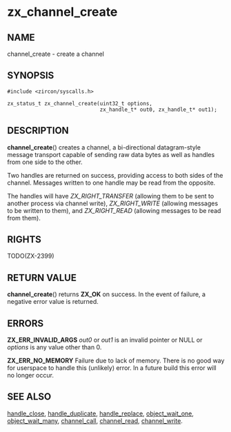 # zx_channel_create

## NAME

channel_create - create a channel

## SYNOPSIS

```
#include <zircon/syscalls.h>

zx_status_t zx_channel_create(uint32_t options,
                              zx_handle_t* out0, zx_handle_t* out1);

```

## DESCRIPTION

**channel_create**() creates a channel, a bi-directional
datagram-style message transport capable of sending raw data bytes
as well as handles from one side to the other.

Two handles are returned on success, providing access to both sides
of the channel.  Messages written to one handle may be read from
the opposite.

The handles will have *ZX_RIGHT_TRANSFER* (allowing them to be sent
to another process via channel write), *ZX_RIGHT_WRITE* (allowing
messages to be written to them), and *ZX_RIGHT_READ* (allowing messages
to be read from them).


## RIGHTS

TODO(ZX-2399)

## RETURN VALUE

**channel_create**() returns **ZX_OK** on success. In the event
of failure, a negative error value is returned.

## ERRORS

**ZX_ERR_INVALID_ARGS**  *out0* or *out1* is an invalid pointer or NULL or
*options* is any value other than 0.

**ZX_ERR_NO_MEMORY**  Failure due to lack of memory.
There is no good way for userspace to handle this (unlikely) error.
In a future build this error will no longer occur.

## SEE ALSO

[handle_close](handle_close.md),
[handle_duplicate](handle_duplicate.md),
[handle_replace](handle_replace.md),
[object_wait_one](object_wait_one.md),
[object_wait_many](object_wait_many.md),
[channel_call](channel_call.md),
[channel_read](channel_read.md),
[channel_write](channel_write.md).
